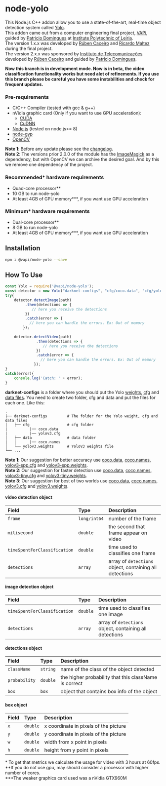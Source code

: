 # node-yolo
This Node.js C++ addon allow you to use a state-of-the-art, real-time object detection system called [Yolo](https://pjreddie.com/darknet/yolo/).
<br>This addon came out from a computer engineering final project, [VAPi](https://github.com/freakstatic/vapi-server), guided by [Patrício Domingues](https://scholar.google.com/citations?user=LPwSQ2EAAAAJ&hl=en) at [Institute Polytechnic of Leiria](https://www.ipleiria.pt/).
<br>The version 1.x.x was developed by [Rúben Caceiro](https://github.com/rcaceiro) and [Ricardo Maltez](https://github.com/freakstatic) during the final project.
<br>The version 2.x.x was sponsored by [Instituto de Telecomunicações](https://www.it.pt) developed by [Rúben Caceiro](https://github.com/rcaceiro) and guided by [Patrício Domingues](https://scholar.google.com/citations?user=LPwSQ2EAAAAJ&hl=en). 

**Now this branch is in development mode. Now is in beta, the video classification functionality works but need alot of refinements.
  If you use this branch please be careful you have some instabilities and check for frequent updates.**
### Pre-requirements
* C/C++ Compiler (tested with gcc & g++)
* nVidia graphic card (Only if you want to use GPU acceleration):
	* [CUDA](https://developer.nvidia.com/cuda-zone)
	* [CuDNN](https://developer.nvidia.com/cudnn)
* [Node.js](https://nodejs.org/en/) (tested on node.js>= 8)
* [node-gyp](https://www.npmjs.com/package/node-gyp)
* [OpenCV](https://opencv.org)

**Note 1**: Before any update please see the [changelog](https://github.com/rcaceiro/node-yolo/blob/master/CHANGELOG.md).<br>
**Note 2**: The versions prior 2.0.0 of the module has the [ImageMagick](https://www.imagemagick.org) as a dependency, but with OpenCV we can archive the desired goal. And by this we remove one dependency of the project.
### Recommended* hardware requirements
* Quad-core processor**
* 10 GB to run node-yolo
* At least 4GB of GPU memory***, if you want use GPU acceleration
### Minimum* hardware requirements
* Dual-core processor**
* 8 GB to run node-yolo
* At least 4GB of GPU memory***, if you want use GPU acceleration
## Installation
```sh
npm i @vapi/node-yolo --save
```

## How To Use

```javascript
const Yolo = require('@vapi/node-yolo');
const detector = new Yolo("darknet-configs", "cfg/coco.data", "cfg/yolov3.cfg", "yolov3.weights");
try{
	detector.detectImage(path)
         .then(detections => {
            // here you receive the detections
         })
         .catch(error => {
           // here you can handle the errors. Ex: Out of memory
        });
	
	detector.detectVideo(path)
              .then(detections => {
                 // here you receive the detections
              })
              .catch(error => {
                // here you can handle the errors. Ex: Out of memory
             });
}
catch(error){
    console.log('Catch: ' + error);
}
```
**darknet-configs** is a folder where you should put the Yolo [weights](https://pjreddie.com/darknet/yolo/), [cfg](https://github.com/pjreddie/darknet/tree/master/cfg) and [data files](https://github.com/pjreddie/darknet/tree/master/data). 
You need to create two folder, cfg and data and put the files for each one. Like this:<br/>

    .
    ├── darknet-configs         # The folder for the Yolo weight, cfg and data files
    │   ├── cfg                 # cfg folder
    |          |── coco.data
    |          |── yolov3.cfg
    │   ├── data                # data folder
    |   |      |── coco.names
    │   └── yolov3.weights      # YoloV3 weights file
    └── ...

**Note 1**: Our suggestion for better accuracy use [coco.data](https://raw.githubusercontent.com/pjreddie/darknet/master/cfg/coco.data), [coco.names](https://raw.githubusercontent.com/pjreddie/darknet/master/cfg/coco.names), [yolov3-spp.cfg](https://raw.githubusercontent.com/pjreddie/darknet/master/cfg/yolov3-spp.cfg) and [yolov3-spp.weights](https://pjreddie.com/media/files/yolov3-spp.weights).
<br>**Note 2**: Our suggestion for faster detection use [coco.data](https://raw.githubusercontent.com/pjreddie/darknet/master/cfg/coco.data), [coco.names](https://raw.githubusercontent.com/pjreddie/darknet/master/cfg/coco.names), [yolov3-tiny.cfg](https://raw.githubusercontent.com/pjreddie/darknet/master/cfg/yolov3-tiny.cfg) and [yolov3-tiny.weights](https://pjreddie.com/media/files/yolov3-tiny.weights).
<br>**Note 3**: Our suggestion for best of two worlds use [coco.data](https://raw.githubusercontent.com/pjreddie/darknet/master/cfg/coco.data), [coco.names](https://raw.githubusercontent.com/pjreddie/darknet/master/cfg/coco.names), [yolov3.cfg](https://raw.githubusercontent.com/pjreddie/darknet/master/cfg/yolov3.cfg) and [yolov3.weights](https://pjreddie.com/media/files/yolov3.weights).

#### video detection object
| **Field** | **Type** | **Description**
|:----------|:---------|:-----------------------------------------------------
| `frame` | `long/int64` | number of the frame
| `milisecond` | `double` | the second that frame appear on video
| `timeSpentForClassification` | `double` | time used to classifies one frame
| `detections` | `array` | array of `detections` object, containing all detections 

#### image detection object
| **Field** | **Type** | **Description**
|:----------|:---------|:-----------------------------------------------------
| `timeSpentForClassification` | `double` | time used to classifies one image
| `detections` | `array` | array of `detections` object, containing all detections 

#### detections object
| **Field** | **Type** | **Description**
|:----------|:---------|:-----------------------------------------------------
| `className`   | `string` | name of the class of the object detected
| `probability` | `double` | the higher probability that this className is correct
| `box`         | `box` | object that contains box info of the object

#### box object
| **Field** | **Type** | **Description**
|:----------|:---------|:-----------------------------------------------------
| `x`       | `double` | x coordinate in pixels of the picture
| `y`       | `double` | y coordinate in pixels of the picture
| `w`       | `double` | width from x point in pixels
| `h`       | `double` | height from y point in pixels

\* To get that metrics we calculate the usage for video with 3 hours at 60fps.
<br>\**If you do not use gpu, may should consider a processor with higher number of cores.
<br>\***The weaker graphics card used was a nVidia GTX960M